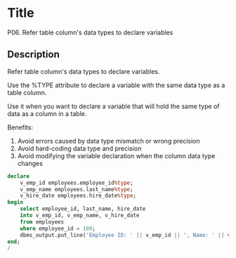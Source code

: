 # Title

P06. Refer table column's data types to declare variables

## Description

Refer table column's data types to declare variables.

Use the %TYPE attribute to declare a variable with the same data type as a table column.

Use it when you want to declare a variable that will hold the same type of data as a column in a table.

Benefits:
1. Avoid errors caused by data type mismatch or wrong precision 
2. Avoid hard-coding data type and precision
3. Avoid modifying the variable declaration when the column data type changes

```sql
declare
    v_emp_id employees.employee_id%type;
    v_emp_name employees.last_name%type;
    v_hire_date employees.hire_date%type;
begin
    select employee_id, last_name, hire_date
    into v_emp_id, v_emp_name, v_hire_date
    from employees
    where employee_id = 100;
    dbms_output.put_line('Employee ID: ' || v_emp_id || ', Name: ' || v_emp_name || ', Hire Date: ' || v_hire_date);
end;    
/
```
